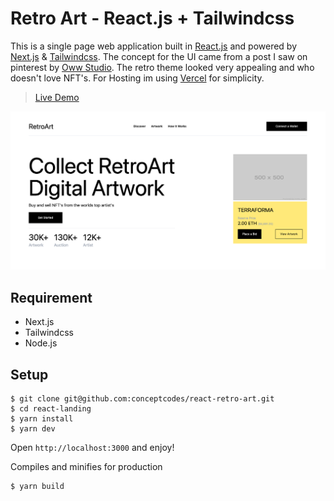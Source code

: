 # Retro Art - React.js + Tailwindcss
This is a single page web application built in [React.js](https://reactjs.org) and powered by [Next.js](https://nextjs.org) & [Tailwindcss](https://tailwindcss.com). The concept for the UI came from a post I saw on pinterest by [Oww Studio](https://dribbble.com/shots/15865317-RetroArt-NFT-Markerplace-Header-Exploration). The retro theme looked very appealing and who doesn't love NFT's. For Hosting im using [Vercel](https://vercel.com) for simplicity.

> [Live Demo](https://react-retro-art.vercel.app/)

![demo_screenshot](./demo.png)

## Requirement
- Next.js
- Tailwindcss
- Node.js

## Setup

```
$ git clone git@github.com:conceptcodes/react-retro-art.git
$ cd react-landing
$ yarn install
$ yarn dev
```
Open `http://localhost:3000` and enjoy!


Compiles and minifies for production
```
$ yarn build
```






